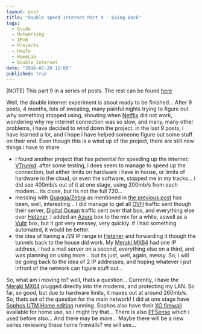 ```yaml
---
layout: post
title: "double speed Internet Part 9 - Going Back"
tags: 
  - Guide
  - Networking
  - IPv6
  - Projects
  - HowTo
  - HomeLab
  - Double_Internet
date: "2016-07-20 12:00"
published: true
---
```


[NOTE] This part 9 in a series of posts. The rest can be found [here](https://www.tiernanotoole.ie/tag/Double_Internet/)

Well, the double internet experiment is about ready to be finished... After 9 posts, 4 months, lots of sweating, many painful nights trying to figure out why something stopped using, shouting when [Netflix][1] did not work, wondering why my internet connection was so slow, and many, many other problems, i have decided to wind down the project. in the last 9 posts, i have learned a lot, and i hope i have helped someone figure out some stuff on their end. Even though this is a wind up of the project, there are still new things i have to share.

* I found another project that has potential for speeding up the internet: [VTrunkd][2]. after some testing, i does seem to manage to speed up the connection, but either limits on hardware i have in house, or limits of hardware in the cloud, or even the software, stopped me in my tracks... i did see 400mb/s out of it at one stage, using 200mb/s from each modem... its close, but its not the full 720...
* messing with [Quagga/Zebra][4] as mentioned in [the previous post][3] has been, well, interesting... I did manage to get all [OVH][5] traffic sent though their server, [Digital Ocean][6] traffic sent over that box, and everything else over [Hetzner][7]. I added an [Azure][8] box to the mix for a while, aswell as a [Vultr][9] box, but it got very messey, very quickly. if i had something automated, it would be better.
* the idea of having a /29 IP range in [Hetzner][7] and forwarding it though the tunnels back to the house did work. My [Meraki MX64][10] had one IP address, i had a mail server on a second, everything else on a third, and was planning on using more... but its just, well, again, messy. So, i will be going back to the idea of 2 IP addresses, and hoping whatever i put infront of the network can figure stuff out...

So, what am i moving to? well, thats a question... Currently, i have the [Meraki MX64][10] plugged directly into the modems, and protecting my LAN. So far, so good, but due to hardware limits, it maxes out at around 260mb/s. So, thats out of the question for the main network! I did at one stage have [Sophos UTM Home edition][11] running. Sophos also have their [XG firewall][12] available for home use, so i might try that... There is also [PFSense][13] which i used before also... And there may be more... Maybe there will be a new series reviewing these home firewalls? we will see...

[1]:http://www.netflix.com
[2]:http://www.vrayo.com/how-to-set-up-a-bonding-vpn-connection-in-linux/
[3]:https://www.tiernanotoole.ie/2016/06/08/double-speed-internet-part-8-routing-around.html
[4]:http://www.nongnu.org/quagga/
[5]:http://www.ovh.ie
[6]:https://m.do.co/c/d4d345b83b55
[7]:http://www.hetzner.de/en
[8]:http://www.azure.com
[9]:http://www.vultr.com/?ref=6925433
[10]:https://meraki.cisco.com/products/appliances/mx64
[11]:https://www.sophos.com/en/products/free-tools/sophos-utm-home-edition.aspx
[12]:https://www.sophos.com/en-us/products/free-tools/sophos-xg-firewall-home-edition.aspx
[13]:https://www.pfsense.org/